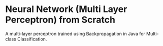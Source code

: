 # Neural Network (Multi Layer Perceptron) from Scratch
A multi-layer perceptron trained using Backpropagation in Java for Multi-class Classification.
